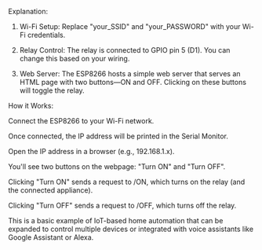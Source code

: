 Explanation:

1. Wi-Fi Setup: Replace "your_SSID" and "your_PASSWORD" with your Wi-Fi credentials.


2. Relay Control: The relay is connected to GPIO pin 5 (D1). You can change this based on your wiring.


3. Web Server: The ESP8266 hosts a simple web server that serves an HTML page with two buttons—ON and OFF. Clicking on these buttons will toggle the relay.



How it Works:

Connect the ESP8266 to your Wi-Fi network.

Once connected, the IP address will be printed in the Serial Monitor.

Open the IP address in a browser (e.g., 192.168.1.x).

You'll see two buttons on the webpage: "Turn ON" and "Turn OFF".

Clicking "Turn ON" sends a request to /ON, which turns on the relay (and the connected appliance).

Clicking "Turn OFF" sends a request to /OFF, which turns off the relay.


This is a basic example of IoT-based home automation that can be expanded to control multiple devices or integrated with voice assistants like Google Assistant or Alexa.
